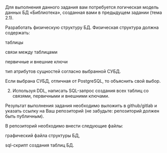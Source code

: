 Для выполнения данного задания вам потребуется логическая модель данных БД «Библиотека», созданная вами в предыдущем задании (тема 2.1).

Разработать физическую структуру БД. 
Физическая структура должна содержать:

таблицы

связи между таблицами

первичные и внешние ключи

тип атрибутов сущностей согласно выбранной СУБД.

Если выбрана СУБД, отличная от PostgreSQL,  то объяснить свой выбор.

2. Используя DDL, написать SQL-запрос создания всех таблиц со связями, первичными и внешними ключами.

Результат выполнения задания необходимо выложить в github/gitlab и указать ссылку на Ваш репозиторий (не забудьте: репозиторий должен быть публичным).

В репозиторий необходимо внести следующие файлы:

графический файла структуры БД,

sql-cкрипт создания таблиц БД.
